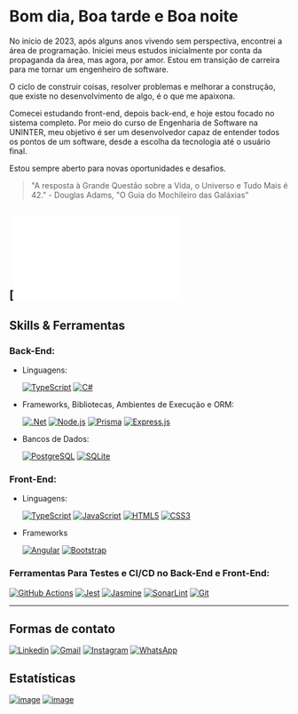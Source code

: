 # **Bom dia, Boa tarde e Boa noite**

No início de 2023, após alguns anos vivendo sem perspectiva, encontrei a área de programação. Iniciei meus estudos inicialmente por conta da propaganda da área, mas agora, por amor. Estou em transição de carreira para me tornar um engenheiro de software.

O ciclo de construir coisas, resolver problemas e melhorar a construção, que existe no desenvolvimento de algo, é o que me apaixona.

Comecei estudando front-end, depois back-end, e hoje estou focado no sistema completo. Por meio do curso de Engenharia de Software na UNINTER, meu objetivo é ser um desenvolvedor capaz de entender todos os pontos de um software, desde a escolha da tecnologia até o usuário final.

Estou sempre aberto para novas oportunidades e desafios.

> "A resposta à Grande Questão sobre a Vida, o Universo e Tudo Mais é 42." - Douglas Adams, "O Guia do Mochileiro das Galáxias"

## [![Portfólio](luanclf.github.io/Portfolio/index.html)



## Skills & Ferramentas

### **Back-End:**

- Linguagens:

  [![TypeScript](https://img.shields.io/badge/TypeScript-007ACC?style=for-the-badge&logo=typescript&logoColor=white)](https://www.typescriptlang.org/)
  [![C#](https://img.shields.io/badge/c%23-%23239120.svg?style=for-the-badge&logo=c-sharp&logoColor=white)](https://learn.microsoft.com/pt-br/dotnet/csharp/)

- Frameworks, Bibliotecas, Ambientes de Execução e ORM:

  [![.Net](https://img.shields.io/badge/.NET-5C2D91?style=for-the-badge&logo=.net&logoColor=white)](https://dotnet.microsoft.com/pt-br/)
  [![Node.js](https://img.shields.io/badge/Node%20js-339933?style=for-the-badge&logo=nodedotjs&logoColor=white)](https://nodejs.org/en)
  [![Prisma](https://img.shields.io/badge/Prisma-3982CE?style=for-the-badge&logo=Prisma&logoColor=white)](https://www.prisma.io/)
  [![Express.js](https://img.shields.io/badge/Express%20js-d9c008?style=for-the-badge&logo=express&logoColor=000000)](https://expressjs.com/pt-br/)

- Bancos de Dados:

  [![PostgreSQL](https://img.shields.io/badge/PostgreSQL-316192?style=for-the-badge&logo=postgresql&logoColor=white)](https://www.postgresql.org/)
  [![SQLite](https://img.shields.io/badge/sqlite-%2307405e.svg?style=for-the-badge&logo=sqlite&logoColor=white)](https://www.sqlite.org/index.html)

### **Front-End:**

- Linguagens:

  [![TypeScript](https://img.shields.io/badge/TypeScript-007ACC?style=for-the-badge&logo=typescript&logoColor=white)](https://www.typescriptlang.org/)
  [![JavaScript](https://img.shields.io/badge/JavaScript-323330?style=for-the-badge&logo=javascript&logoColor=F7DF1E)](https://developer.mozilla.org/pt-BR/docs/web/javascript/guide/introduction)
  [![HTML5](https://img.shields.io/badge/HTML5-E34F26?style=for-the-badge&logo=html5&logoColor=white)](https://developer.mozilla.org/pt-BR/docs/learn/getting_started_with_the_web/html_basics)
  [![CSS3](https://img.shields.io/badge/CSS3-1572B6?style=for-the-badge&logo=css3&logoColor=white)](https://developer.mozilla.org/pt-BR/docs/Learn/Getting_started_with_the_web/CSS_basics)

- Frameworks

  [![Angular](https://img.shields.io/badge/angular-%23DD0031.svg?style=for-the-badge&logo=angular&logoColor=white)](https://angular.dev/)
  [![Bootstrap](https://img.shields.io/badge/bootstrap-%238511FA.svg?style=for-the-badge&logo=bootstrap&logoColor=white)](https://getbootstrap.com/)

### **Ferramentas Para Testes e CI/CD no Back-End e Front-End:**

[![GitHub Actions](https://img.shields.io/badge/github%20actions-%232671E5.svg?style=for-the-badge&logo=githubactions&logoColor=white)](https://github.com/features/actions)
[![Jest](https://img.shields.io/badge/-jest-%23C21325?style=for-the-badge&logo=jest&logoColor=white)](https://jestjs.io/pt-BR/)
[![Jasmine](https://img.shields.io/badge/-Jasmine-%238A4182?style=for-the-badge&logo=Jasmine&logoColor=white)](https://jasmine.github.io/)
[![SonarLint](https://img.shields.io/badge/SonarLint-CB2029?style=for-the-badge&logo=SONARLINT&logoColor=white)](https://www.sonarsource.com/products/sonarlint/)
[![Git](https://img.shields.io/badge/GIT-E44C30?style=for-the-badge&logo=git&logoColor=white)](https://git-scm.com/)

---

## **Formas de contato**

[![Linkedin](https://img.shields.io/badge/LinkedIn-0077B5?style=for-the-badge&logo=linkedin&logoColor=white)](https://www.linkedin.com/in/luan-o-dev/)
[![Gmail](https://img.shields.io/badge/Gmail-D14836?style=for-the-badge&logo=gmail&logoColor=white)](mailto:firminocharlys@gmail.com)
[![Instagram](https://img.shields.io/badge/Instagram-E4405F?style=for-the-badge&logo=instagram&logoColor=white)](https://www.instagram.com/luan_charlyslf/)
[![WhatsApp](https://img.shields.io/badge/WhatsApp-25D366?style=for-the-badge&logo=whatsapp&logoColor=white)](https://wa.me/qr/XJOXBJKDV57CJ1)

## Estatísticas

[![image](https://github-readme-stats.vercel.app/api/top-langs/?username=LuanCLF&layout=pie)](https://github.com/LuanCLF)
[![image](https://github-profile-summary-cards.vercel.app/api/cards/profile-details?username=LuanCLF&theme=nord_dark)](https://github.com/LuanCLF)
